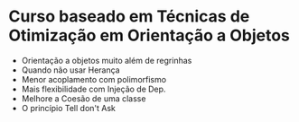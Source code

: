 # Curso baseado em Técnicas de Otimização em Orientação a Objetos

- Orientação a objetos muito além de regrinhas
- Quando não usar Herança
- Menor acoplamento com polimorfismo
- Mais flexibilidade com Injeção de Dep.
- Melhore a Coesão de uma classe
- O princípio Tell don't Ask

